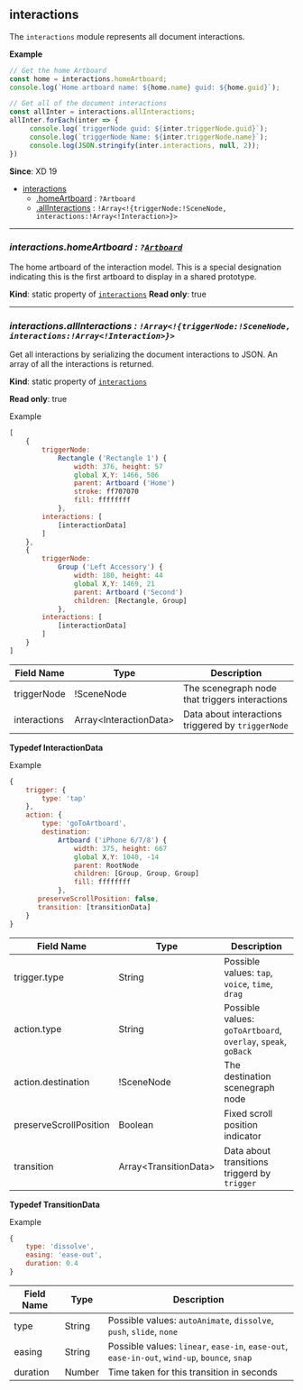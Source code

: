 <a name="module_interactions"></a>

## interactions
The `interactions` module represents all document interactions.

**Example**  
```js
// Get the home Artboard
const home = interactions.homeArtboard;
console.log(`Home artboard name: ${home.name} guid: ${home.guid}`);

// Get all of the document interactions
const allInter = interactions.allInteractions;
allInter.forEach(inter => {
     console.log(`triggerNode guid: ${inter.triggerNode.guid}`);
     console.log(`triggerNode Name: ${inter.triggerNode.name}`);
     console.log(JSON.stringify(inter.interactions, null, 2));
})
```

**Since**: XD 19  

* [interactions](#module_interactions)
    * [.homeArtboard](#module_interactions) : <code>?Artboard</code>
    * [.allInteractions](#module_interactions) : <code>!Array&lt;!{triggerNode:!SceneNode, interactions:!Array&lt;!Interaction&gt;}&gt;</code>

* * *

<a name="module_interactions-homeArtboard"></a>

### *interactions.homeArtboard : <code>?[Artboard](scenegraph.md#Artboard)</code>*
The home artboard of the interaction model. This is a special designation indicating this is the first artboard to display in a shared prototype.

**Kind**: static property of [<code>interactions</code>](#module_interactions)
**Read only**: true

* * *

<a name="module_interactions-allInteractions"></a>

### *interactions.allInteractions : <code>!Array&lt;!{triggerNode:!SceneNode, interactions:!Array&lt;!Interaction&gt;}&gt;</code>*
Get all interactions by serializing the document interactions to JSON. An array of all the interactions is returned.

**Kind**: static property of [<code>interactions</code>](#module_interactions)  

**Read only**: true

Example
```js
[ 
    {
        triggerNode: 
            Rectangle ('Rectangle 1') {
                width: 376, height: 57
                global X,Y: 1466, 506
                parent: Artboard ('Home')
                stroke: ff707070
                fill: ffffffff
            },
        interactions: [
            [interactionData]
        ] 
    },
    { 
        triggerNode: 
            Group ('Left Accessory') {
                width: 180, height: 44
                global X,Y: 1469, 21
                parent: Artboard ('Second')
                children: [Rectangle, Group]
            },
        interactions: [
            [interactionData]
        ] 
    }
]
```
| Field Name | Type | Description |
| --- | --- | --- |
| triggerNode | !SceneNode | The scenegraph node that triggers interactions |
| interactions | Array&lt;InteractionData> | Data about interactions triggered by `triggerNode` |  

**Typedef InteractionData**

Example 

```js
{
    trigger: { 
        type: 'tap'
    },
    action: {
        type: 'goToArtboard',
        destination: 
            Artboard ('iPhone 6/7/8') {
                width: 375, height: 667
                global X,Y: 1040, -14
                parent: RootNode
                children: [Group, Group, Group]
                fill: ffffffff
            },
       preserveScrollPosition: false,
       transition: [transitionData]
    }
}
```
| Field Name | Type | Description |
| --- | --- | --- |
| trigger.type | String | Possible values: `tap`, `voice`, `time`, `drag` |
| action.type | String | Possible values: `goToArtboard`, `overlay`, `speak`, `goBack` |
| action.destination | !SceneNode | The destination scenegraph node |
| preserveScrollPosition | Boolean | Fixed scroll position indicator |
| transition | Array&lt;TransitionData> | Data about transitions triggerd by `trigger` |  

**Typedef TransitionData**  

Example  

```js
{ 
    type: 'dissolve',
    easing: 'ease-out',
    duration: 0.4
}
```
| Field Name | Type | Description |
| --- | --- | --- |
| type | String | Possible values: `autoAnimate`, `dissolve`, `push`, `slide`, `none` |
| easing | String | Possible values: `linear`, `ease-in`, `ease-out`, `ease-in-out`, `wind-up`, `bounce`, `snap` |
| duration | Number | Time taken for this transition in seconds |

